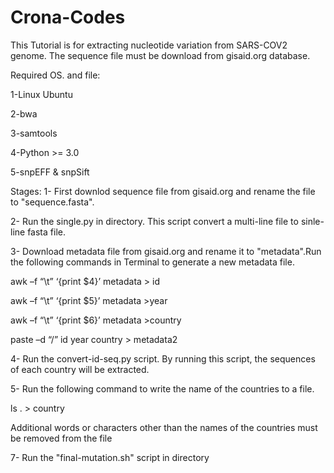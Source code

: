 # Crona-Codes 
This Tutorial is for extracting nucleotide variation from SARS-COV2 genome. The sequence file must be  download from gisaid.org database.

Required OS. and file:

1-Linux Ubuntu

2-bwa

3-samtools

4-Python >= 3.0

5-snpEFF & snpSift

Stages:
1- First downlod sequence file from gisaid.org and rename the file to "sequence.fasta".

2- Run the single.py in directory. This script convert a multi-line file to sinle-line fasta file.

3- Download metadata file from gisaid.org and rename it to "metadata".Run the following commands in Terminal to generate a new metadata file.

awk –f “\t” ‘{print $4}’  metadata > id 

awk –f “\t” ‘{print $5}’ metadata >year

awk –f “\t” ‘{print $6}’ metadata >country

paste –d “/” id year country > metadata2

4- Run the convert-id-seq.py script. By running this script, the sequences of each country will be extracted. 

5- Run the following command to write the name of the countries to a file. 

ls . > country

Additional words or characters other than the names of the countries must be removed from the file


7- Run the "final-mutation.sh" script in directory
